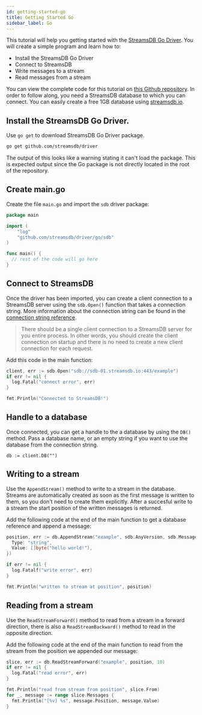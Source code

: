 ```yaml
---
id: getting-started-go
title: Getting Started Go
sidebar_label: Go
---
```


This tutorial will help you getting started with the [StreamsDB Go Driver](https://github.com/streamsdb/driver/tree/master/go). You will create a simple program and learn how to:

* Install the StreamsDB Go Driver
* Connect to StreamsDB
* Write messages to a stream
* Read messages from a stream

You can view the complete code for this tutorial on [this Github repository](https://github.com/streamsdb/driver/tree/master/go/example). In order to follow along, you need a StreamsDB database to which you can connect. You can easily create a free 1GB database using [streamsdb.io](https://streamsdb.io/register).

## Install the StreamsDB Go Driver.

Use `go get` to download StreamsDB Go Driver package.

``` BASH
go get github.com/streamsdb/driver
```

The output of this looks like a warning stating it can't load the package. This is expected output since the Go package is not directly located in the root of the repository.

## Create main.go

Create the file `main.go` and import the `sdb` driver package:

``` GO
package main

import (
    "log"
    "github.com/streamsdb/driver/go/sdb"
)

func main() {
  // rest of the code will go here
}
```

## Connect to StreamsDB

Once the driver has been imported, you can create a client connection to a StreamsDB server using the `sdb.Open()` function that takes a connection string. More information about the connection string can be found in the [connection string reference](/docs/connection-string).

> There should be a single client connection to a StreamsDB server for you entire process. In other words, you should create the client connection on startup and there is no need to create a new client connection for each request.

Add this code in the main function:

``` go
client, err := sdb.Open("sdb://sdb-01.streamsdb.io:443/example")
if err != nil {
  log.Fatal("connect error", err)
}

fmt.Println("Connected to StreamsDB!")
```

## Handle to a database

Once connected, you can get a handle to the a database by using the `DB()` method. Pass a database name, or an empty string if you want to use the database from the connection string.

```
db := client.DB("")
```

## Writing to a stream

Use the `AppendStream()` method to write to a stream in the database. Streams are automatically created as soon as the first message is written to them, so you don't need to create them explicitly. After a succesful write to a stream the start position of the written messages is returned.

Add the following code at the end of the main function to get a database reference and append a message:

``` go
position, err := db.AppendStream("example", sdb.AnyVersion, sdb.MessageInput{
  Type: "string",
  Value: []byte("hello world!"),
})

if err != nil {
  log.Fatalf("write error", err)
}

fmt.Println("written to stream at position", position)
```

## Reading from a stream

Use the `ReadStreamForward()` method to read from a stream in a forward direction, there is also a `ReadStreamBackward()` method to read in the opposite direction.

Add the following code at the end of the main function to read from the stream from the position we appended our message:

``` go
slice, err := db.ReadStreamForward("example", position, 10)
if err != nil {
  log.Fatal("read error", err)
}

fmt.Println("read from stream from position", slice.From)
for _, message := range slice.Messages {
  fmt.Println("[%v] %s", message.Position, message.Value)
}
```

